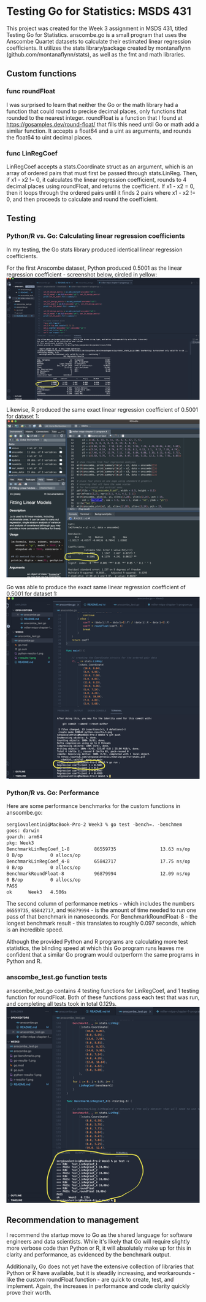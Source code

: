 # Testing Go for Statistics: MSDS 431

This project was created for the Week 3 assignment in MSDS 431, titled Testing Go for Statistics. anscombe.go is a small program that uses the Anscombe Quartet datasets to calculate their estimated linear regression coefficients. It utilizes the stats library/package created by montanaflynn (github.com/montanaflynn/stats), as well as the fmt and math libraries.

## Custom functions

### func roundFloat

I was surprised to learn that neither the Go or the math library had a function that could round to precise decimal places, only functions that rounded to the nearest integer. roundFloat is a function that I found at https://gosamples.dev/round-float/ that fills this need until Go or math add a similar function. It accepts a float64 and a uint as arguments, and rounds the float64 to uint decimal places.

### func LinRegCoef

LinRegCoef accepts a stats.Coordinate struct as an argument, which is an array of ordered pairs that must first be passed through stats.LinReg. Then, if x1 - x2 != 0, it calculates the linear regression coefficient, rounds to 4 decimal places using roundFloat, and returns the coefficient. If x1 - x2 = 0, then it loops through the ordered pairs until it finds 2 pairs where x1 - x2 != 0, and then proceeds to calculate and round the coefficient.

## Testing

### Python/R vs. Go: Calculating linear regression coefficients

In my testing, the Go stats library produced identical linear regression coefficients. 

For the first Anscombe dataset, Python produced 0.5001 as the linear regression coefficient - screenshot below, circled in yellow:
![Python Results](python-results-1.png "Python Results")  


Likewise, R produced the same exact linear regression coefficient of 0.5001 for dataset 1:
![R Results](r-results-1.png "R Results")  


Go was able to produce the exact same linear regression coefficient of 0.5001 for dataset 1:
![Go Results](go-results-1.png "Go Results")  


### Python/R vs. Go: Performance

Here are some performance benchmarks for the custom functions in anscombe.go: 
```
sergiovalentini@MacBook-Pro-2 Week3 % go test -bench=. -benchmem
goos: darwin
goarch: arm64
pkg: Week3
BenchmarkLinRegCoef_1-8         86559735                13.63 ns/op            0 B/op          0 allocs/op
BenchmarkLinRegCoef_4-8         65842717                17.75 ns/op            0 B/op          0 allocs/op
BenchmarkRoundFloat-8           96879994                12.09 ns/op            0 B/op          0 allocs/op
PASS
ok      Week3   4.506s
```
The second column of performance metrics - which includes the numbers `86559735`, `65842717`, and `96879994` - is the amount of time needed to run one pass of that benchmark in nanoseconds. For BenchmarkRoundFloat-8 - the longest benchmark result - this translates to roughly 0.097 seconds, which is an incredible speed. 

Although the provided Python and R programs are calculating more test statistics, the blinding speed at which this Go program runs leaves me confident that a similar Go program would outperform the same programs in Python and R. 

### anscombe_test.go function tests

anscombe_test.go contains 4 testing functions for LinRegCoef, and 1 testing function for roundFloat. Both of these functions pass each test that was run, and completing all tests took in total 0.129s. 
![Go Test Results](go-test-results.png "Go Test Results")  


## Recommendation to management

I recommend the startup move to Go as the shared language for software engineers and data scientists. While it's likely that Go will require slightly more verbose code than Python or R, it will absolutely make up for this in clarity and performance, as evidenced by the benchmark output.

Additionally, Go does not yet have the extensive collection of libraries that Python or R have available, but it is steadily increasing, and workarounds - like the custom roundFloat function - are quick to create, test, and implement. Again, the increases in performance and code clarity quickly prove their worth.